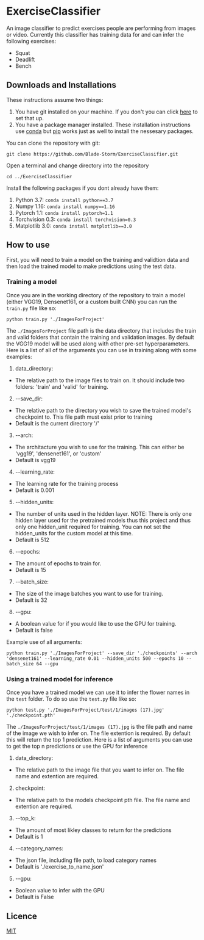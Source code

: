 # ExerciseClassifier
An image classifier to predict exercises people are performing from images or video. Currently this classifier has training data for and can infer the following exercises:

- Squat
- Deadlift
- Bench

## Downloads and Installations
These instructions assume two things: 
1. You have git installed on your machine. If you don't you can click [here](https://git-scm.com/book/en/v2/Getting-Started-Installing-Git) to set that up.
2. You have a package manager installed. These installation instructions use [conda](https://docs.conda.io/en/latest/) but [pip](https://pypi.org/project/pip/) works just as well to install the nessesary packages.


You can clone the repository with git:

`git clone https://github.com/Blade-Storm/ExerciseClassifier.git`

Open a terminal and change directory into the repository

`cd ../ExerciseClassifier`

Install the following packages if you dont already have them:
1. Python 3.7: `conda install python==3.7` 
2. Numpy 1.16: `conda install numpy==1.16`
3. Pytorch 1.1: `conda install pytorch=1.1`
4. Torchvision 0.3: `conda install torchvision=0.3`
5. Matplotlib 3.0: `conda install matplotlib==3.0`


## How to use
First, you will need to train a model on the training and validtion data and then load the trained model to make predictions using the test data.

### Training a model
Once you are in the working directory of the repository to train a model (either VGG19, Densenet161, or a custom built CNN) you can run the `train.py` file like so:

`python train.py './ImagesForProject'` 

The `./ImagesForProject` file path is the data directory that includes the train and valid folders that contain the training and validation images. By default the VGG19 model will be used along with other pre-set hyperparameters. Here is a list of all of the arguments you can use in training along with some examples:

1. data_directory: 
- The relative path to the image files to train on. It should include two folders: 'train' and 'valid' for training.
2. --save_dir: 
- The relative path to the directory you wish to save the trained model's checkpoint to. This file path must exist prior to training
- Default is the current directory '/'
3. --arch: 
- The architacture you wish to use for the training. This can either be 'vgg19', 'densenet161', or 'custom'
- Default is vgg19
4. --learning_rate: 
- The learning rate for the training process
- Default is 0.001
5. --hidden_units: 
- The number of units used in the hidden layer. NOTE: There is only one hidden layer used for the pretrained models thus this project and thus only one hidden_unit required for training. You can not set the hidden_units for the custom model at this time.
- Default is 512
6. --epochs: 
- The amount of epochs to train for.
- Default is 15
7. --batch_size: 
- The size of the image batches you want to use for training.
- Default is 32
8. --gpu: 
- A boolean value for if you would like to use the GPU for training.
- Default is false

Example use of all arguments:

`python train.py './ImagesForProject' --save_dir './checkpoints' --arch 'densenet161' --learning_rate 0.01 --hidden_units 500 --epochs 10 --batch_size 64 --gpu`


### Using a trained model for inference
Once you have a trained model we can use it to infer the flower names in the `test` folder. To do so use the `test.py` file like so:

`python test.py './ImagesForProject/test/1/images (17).jpg' './checkpoint.pth'` 

The `./ImagesForProject/test/1/images (17).jpg` is the file path and name of the image we wish to infer on. The file extention is required. By default this will return the top 1 prediction. Here is a list of arguments you can use to get the top n predictions or use the GPU for inference

1. data_directory:
- The relative path to the image file that you want to infer on. The file name and extention are required.
2. checkpoint:
- The relative path to the models checkpoint pth file. The file name and extention are required.
3. --top_k:
- The amount of most likley classes to return for the predictions
- Default is 1
4. --category_names:
- The json file, including file path, to load category names
- Default is './exercise_to_name.json'
5. --gpu:
- Boolean value to infer with the GPU
- Default is False





## Licence
[MIT](https://opensource.org/licenses/MIT)
